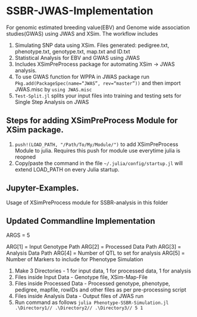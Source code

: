 # SSBR-JWAS-Implementation
For genomic estimated breeding value(EBV) and Genome wide association studies(GWAS) using JWAS and XSim. The workflow includes 
1) Simulating SNP data using XSim. Files generated: pedigree.txt, phenotype.txt, genotype.txt, map.txt and ID.txt <br/>
2) Statistical Analysis for EBV and GWAS using JWAS <br/>
3) Includes XSimPreProcess package for automating XSim -> JWAS analysis. <br/>
4) To use GWAS function for WPPA in JWAS package run ```Pkg.add(PackageSpec(name=“JWAS”, rev=“master”))``` and then import JWAS.misc by ```using JWAS.misc ```
5) ```Test-Split.jl``` splits your input files into training and testing sets for Single Step Analysis on JWAS

## Steps for adding XSimPreProcess Module for XSim package.
1. ```push!(LOAD_PATH, "/Path/To/My/Module/")``` to add XSimPreProcess Module to julia. Requires this push for module use everytime julia is reopned
2. Copy/paste the command in the file ```~/.julia/config/startup.jl``` will extend LOAD_PATH on every Julia startup.

## Jupyter-Examples.
Usage of XSimPreProcess module for SSBR-analysis in this folder

## Updated Commandline Implementation 
ARGS = 5 

ARG[1] = Input Genotype Path
ARG[2] = Processed Data Path
ARG[3] = Analysis Data Path 
ARG[4] = Number of QTL to set for analysis 
ARG[5] = Number of Markers to include for Phenotype Simulation 

1. Make 3 Directories - 1 for input data, 1 for processed data, 1 for analysis 
2. Files inside Input Data -  Genotype file, XSim-Map-File
3. Files inside Processed Data - Processed genotype, phenotype, pedigree, mapfile, rowIDs and other files as per pre-processing script 
4. Files inside Analysis Data - Output files of JWAS run 
5. Run command as follows ```julia Phenotype-SSBR-Simulation.jl .\Directory1// .\Directory2// .\Directory3// 5 1 ```

